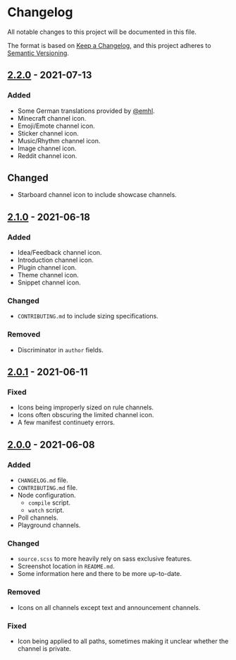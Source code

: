 # Changelog

All notable changes to this project will be documented in this file.

The format is based on [Keep a Changelog](https://keepachangelog.com/en/1.0.0/),
and this project adheres to
[Semantic Versioning](https://semver.org/spec/v2.0.0.html).

## [2.2.0] - 2021-07-13

### Added

- Some German translations provided by [@emhl](https://github.com/emhl).
- Minecraft channel icon.
- Emoji/Emote channel icon.
- Sticker channel icon.
- Music/Rhythm channel icon.
- Image channel icon.
- Reddit channel icon.

## Changed

- Starboard channel icon to include showcase channels.

## [2.1.0] - 2021-06-18

### Added

- Idea/Feedback channel icon.
- Introduction channel icon.
- Plugin channel icon.
- Theme channel icon.
- Snippet channel icon.

### Changed

- `CONTRIBUTING.md` to include sizing specifications.

### Removed

- Discriminator in `author` fields.

## [2.0.1] - 2021-06-11

### Fixed

- Icons being improperly sized on rule channels.
- Icons often obscuring the limited channel icon.
- A few manifest continuety errors.

## [2.0.0] - 2021-06-08

### Added

- `CHANGELOG.md` file.
- `CONTRIBUTING.md` file.
- Node configuration.
  - `compile` script.
  - `watch` script.
- Poll channels.
- Playground channels.

### Changed

- `source.scss` to more heavily rely on sass exclusive features.
- Screenshot location in `README.md`.
- Some information here and there to be more up-to-date.

### Removed

- Icons on all channels except text and announcement channels.

### Fixed

- Icon being applied to all paths, sometimes making it unclear whether the
  channel is private.

[2.2.0]: https://github.com/v-briese/channel-icons/compare/7809b35..main
[2.1.0]: https://github.com/v-briese/channel-icons/compare/bae7b11..7809b35
[2.0.1]: https://github.com/v-briese/channel-icons/compare/783b622..bae7b11
[2.0.0]: https://github.com/v-briese/channel-icons/compare/fc531eb..5a1294e
